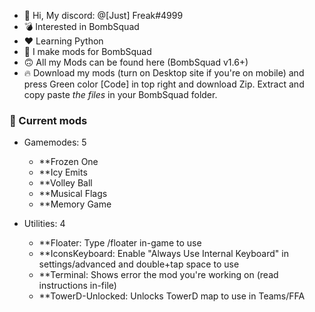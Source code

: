 - 👋 Hi, My discord: @[Just] Freak#4999
- 💣 Interested in BombSquad
- ❤️ Learning Python
- 🙂 I make mods for BombSquad
- 🙃 All my Mods can be found here (BombSquad v1.6+)
- 🔥 Download my mods (turn on Desktop site if you're on mobile) and 
press Green color [Code] in top right and download Zip.
Extract and copy paste *the files* in your BombSquad folder.


### 🎯 Current mods
* Gamemodes: 5
   * **Frozen One
   * **Icy Emits
   * **Volley Ball
   * **Musical Flags
   * **Memory Game

* Utilities: 4
   * **Floater: Type /floater in-game to use
   * **IconsKeyboard: Enable "Always Use Internal Keyboard" in settings/advanced and double+tap space to use
   * **Terminal: Shows error the mod you're working on (read instructions in-file)
   * **TowerD-Unlocked: Unlocks TowerD map to use in Teams/FFA
